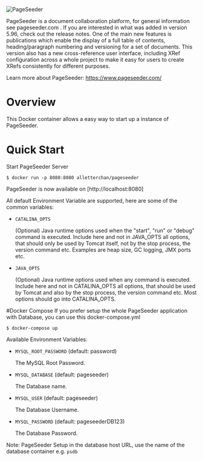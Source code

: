 ![PageSeeder](https://www.pageseeder.com/thumbnail/images/pagseeder_web.jpg)

PageSeeder is a document collaboration platform, for general information see pageseeder.com . If you are interested in what was added in version 5.96, check out the release notes. One of the main new features is publications which enable the display of a full table of contents, heading/paragraph numbering and versioning for a set of documents. This version also has a new cross-reference user interface, including XRef configuration across a whole project to make it easy for users to create XRefs consistently for different purposes.

Learn more about PageSeeder: <https://www.pageseeder.com/>
# Overview
This Docker container allows a easy way to start up a instance of PageSeeder. 

# Quick Start

Start PageSeeder Server

    $ docker run -p 8080:8080 alletterchan/pageseeder 
    
PageSeeder is now available on [http://localhost:8080]

All default Environment Variable are supported, here are some of the common variables:

* `CATALINA_OPTS`   

    (Optional) Java runtime options used when the "start", "run" or "debug" command is executed. Include here and not in JAVA_OPTS all options, that should only be used by Tomcat itself, not by the stop process, the version command etc. Examples are heap size, GC logging, JMX ports etc.    
   
* `JAVA_OPTS`
       
    (Optional) Java runtime options used when any command is executed. Include here and not in CATALINA_OPTS all options, that should be used by Tomcat and also by the stop process, the version command etc. Most options should go into CATALINA_OPTS.

#Docker Compose
If you prefer setup the whole PageSeeder application with Database, you can use this docker-compose.yml

    $ docker-compose up
    
Available Environment Variables:

* `MYSQL_ROOT_PASSWORD` (default: password)

   The MySQL Root Password.

* `MYSQL_DATABASE` (default: pageseeder)

   The Database name.
       
* `MYSQL_USER` (default: pageseeder)
   
   The Database Username.    

* `MYSQL_PASSWORD` (default: pageseederDB123)
      
   The Database Password.    

Note: PageSeeder Setup
in the database host URL, use the name of the database container e.g. `psdb`
